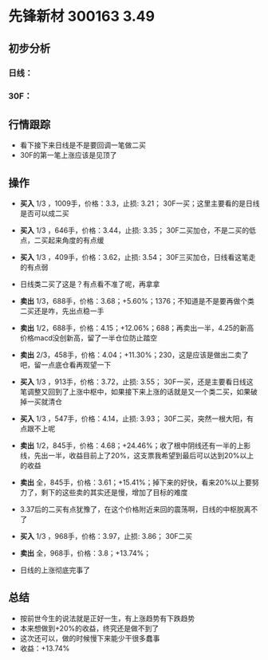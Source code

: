 # 先锋新材 300163 3.49
## 初步分析
### 日线：
  
### 30F：
  
## 行情跟踪
  - 看下接下来日线是不是要回调一笔做二买
  - 30F的第一笔上涨应该是见顶了
  
## 操作
  - **买入** 1/3 ，1009手，价格：3.3，止损: 3.21； 30F一买；这里主要看的是日线是否可以成二买
  - **买入** 1/3 ，646手，价格：3.44，止损: 3.35； 30F二买加仓，不是二买的低点，二买起来角度的有点缓
  - **买入** 1/3 ，409手，价格：3.62，止损: 3.54； 30F三买加仓，日线看这笔走的有点弱
  - 日线类二买了这是？有点看不准了呢，再拿拿 
  - **卖出** 1/3，688手，价格：3.68；+5.60%；1376；不知道是不是要再做个类二买还是咋，先出点稳一手
  - **卖出** 1/2，688手，价格：4.15；+12.06%；688；再卖出一半，4.25的新高价格macd没创新高，留了一半仓位防止踏空
  - **卖出** 2/3，458手，价格：4.04；+11.30%；230，这是应该是做出二卖了吧，留一点底仓看再观望一下

  - **买入** 1/3 ，913手，价格：3.72，止损: 3.55； 30F一买，还是主要看日线这笔调整又回到了上涨中枢中，如果接下来上涨的话就是又一个类二买，如果破掉一买就清仓
  - **买入** 1/3 ，547手，价格：4.14，止损: 3.93； 30F二买，突然一根大阳，有点跟不上呢
  - **卖出** 1/2，845手，价格：4.68；+24.46%；收了根中阴线还有一半的上影线，先出一半，收益目前上了20%，这支票我希望到最后可以达到20%以上的收益
  - **卖出** 全，845手，价格：3.61；+15.41%；掉下来的好快，看来20%以上要努力了，剩下的这些卖的其实还是慢，增加了目标的难度
  - 3.37后的二买有点犹豫了，在这个价格附近来回的震荡啊，日线的中枢脱离不了

  - **买入** 1/3 ，968手，价格：3.97，止损: 3.86； 30F二买
  - **卖出** 全，968手，价格：3.8；+13.74%；
  - 日线的上涨彻底完事了

## 总结
  - 按前世今生的说法就是正好一生，有上涨趋势有下跌趋势
  - 本来想做到+20%的收益，终究还是做不到了
  - 这次还可以，做的时候慢下来能少干很多蠢事
  - 收益：+13.74%